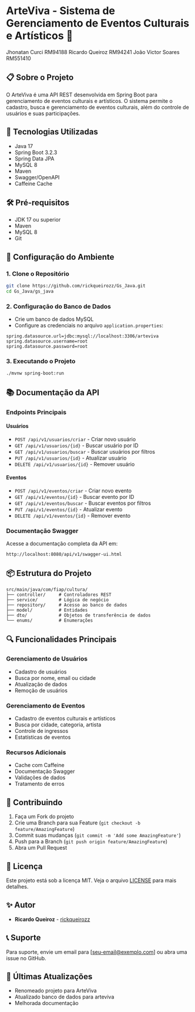 # ArteViva - Sistema de Gerenciamento de Eventos Culturais e Artísticos 🎨

Jhonatan Curci RM94188
Ricardo Queiroz RM94241
João Victor Soares RM551410

## 📋 Sobre o Projeto

O ArteViva é uma API REST desenvolvida em Spring Boot para gerenciamento de eventos culturais e artísticos. O sistema permite o cadastro, busca e gerenciamento de eventos culturais, além do controle de usuários e suas participações.

## 🚀 Tecnologias Utilizadas

- Java 17
- Spring Boot 3.2.3
- Spring Data JPA
- MySQL 8
- Maven
- Swagger/OpenAPI
- Caffeine Cache

## 🛠️ Pré-requisitos

- JDK 17 ou superior
- Maven
- MySQL 8
- Git

## 🔧 Configuração do Ambiente

### 1. Clone o Repositório

```bash
git clone https://github.com/rickqueirozz/Gs_Java.git
cd Gs_Java/gs_java
```

### 2. Configuração do Banco de Dados

- Crie um banco de dados MySQL
- Configure as credenciais no arquivo `application.properties`:

```properties
spring.datasource.url=jdbc:mysql://localhost:3306/arteviva
spring.datasource.username=root
spring.datasource.password=root
```

### 3. Executando o Projeto

```bash
./mvnw spring-boot:run
```

## 📚 Documentação da API

### Endpoints Principais

#### Usuários

- `POST /api/v1/usuarios/criar` - Criar novo usuário
- `GET /api/v1/usuarios/{id}` - Buscar usuário por ID
- `GET /api/v1/usuarios/buscar` - Buscar usuários por filtros
- `PUT /api/v1/usuarios/{id}` - Atualizar usuário
- `DELETE /api/v1/usuarios/{id}` - Remover usuário

#### Eventos

- `POST /api/v1/eventos/criar` - Criar novo evento
- `GET /api/v1/eventos/{id}` - Buscar evento por ID
- `GET /api/v1/eventos/buscar` - Buscar eventos por filtros
- `PUT /api/v1/eventos/{id}` - Atualizar evento
- `DELETE /api/v1/eventos/{id}` - Remover evento

### Documentação Swagger

Acesse a documentação completa da API em:

```
http://localhost:8080/api/v1/swagger-ui.html
```

## 📦 Estrutura do Projeto

```
src/main/java/com/fiap/cultura/
├── controller/     # Controladores REST
├── service/        # Lógica de negócio
├── repository/     # Acesso ao banco de dados
├── model/          # Entidades
├── dto/            # Objetos de transferência de dados
└── enums/          # Enumerações
```

## 🔍 Funcionalidades Principais

### Gerenciamento de Usuários

- Cadastro de usuários
- Busca por nome, email ou cidade
- Atualização de dados
- Remoção de usuários

### Gerenciamento de Eventos

- Cadastro de eventos culturais e artísticos
- Busca por cidade, categoria, artista
- Controle de ingressos
- Estatísticas de eventos

### Recursos Adicionais

- Cache com Caffeine
- Documentação Swagger
- Validações de dados
- Tratamento de erros

## 🤝 Contribuindo

1. Faça um Fork do projeto
2. Crie uma Branch para sua Feature (`git checkout -b feature/AmazingFeature`)
3. Commit suas mudanças (`git commit -m 'Add some AmazingFeature'`)
4. Push para a Branch (`git push origin feature/AmazingFeature`)
5. Abra um Pull Request

## 📝 Licença

Este projeto está sob a licença MIT. Veja o arquivo [LICENSE](LICENSE) para mais detalhes.

## ✨ Autor

- **Ricardo Queiroz** - [rickqueirozz](https://github.com/rickqueirozz)

## 📞 Suporte

Para suporte, envie um email para [seu-email@exemplo.com] ou abra uma issue no GitHub.

## 🔄 Últimas Atualizações

- Renomeado projeto para ArteViva
- Atualizado banco de dados para arteviva
- Melhorada documentação
